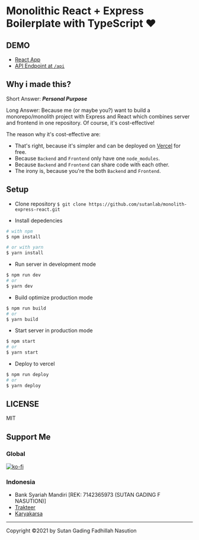 # Monolithic React + Express Boilerplate with TypeScript ❤

## DEMO
- [React App](https://monolith-express-react.sutanlab.id)
- [API Endpoint at `/api`](https://monolith-express-react.sutanlab.id/api/voucher)

## Why i made this?
Short Answer: ***Personal Purpose***

Long Answer: Because me (or maybe you?) want to build a monorepo/monolith project with Express and React which combines server and frontend in one repository. Of course, it's cost-effective!

The reason why it's cost-effective are:
- That's right, because it's simpler and can be deployed on [Vercel](https://vercel.com) for free.
- Because `Backend` and `Frontend` only have one `node_modules`.
- Because `Backend` and `Frontend` can share code with each other.
- The irony is, because you're the both `Backend` and `Frontend`.

## Setup
- Clone repository `$ git clone https://github.com/sutanlab/monolith-express-react.git`

- Install depedencies
```bash
# with npm
$ npm install

# or with yarn
$ yarn install
```

- Run server in development mode
```bash
$ npm run dev
# or
$ yarn dev
```

- Build optimize production mode
```bash
$ npm run build
# or
$ yarn build
```

- Start server in production mode
```bash
$ npm start
# or
$ yarn start 
```

- Deploy to vercel
```bash
$ npm run deploy
# or
$ yarn deploy
```
## LICENSE
MIT

## Support Me
### Global
[![ko-fi](https://www.ko-fi.com/img/githubbutton_sm.svg)](https://ko-fi.com/B0B71P7PB)
### Indonesia
- Bank Syariah Mandiri [REK: 7142365973 (SUTAN GADING F NASUTION)]
- [Trakteer](https://trakteer.id/sutanlab)
- [Karyakarsa](https://karyakarsa.com/sutanlab)

---

Copyright ©2021 by Sutan Gading Fadhillah Nasution
